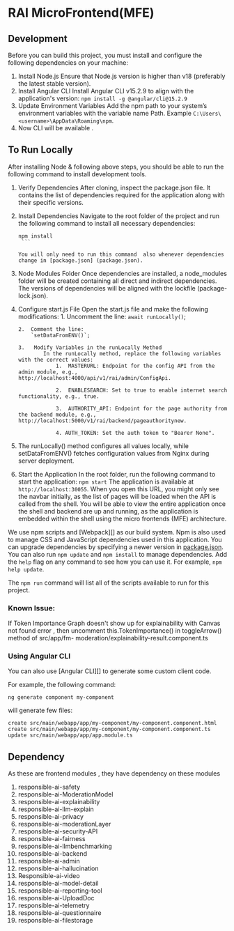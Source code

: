# RAI  MicroFrontend(MFE)

## Development

Before you can build this project, you must install and configure the following dependencies on your machine:

1.	Install Node.js
    Ensure that Node.js version is higher than v18 (preferably the latest stable version).
2.	Install Angular CLI
    Install Angular CLI v15.2.9 to align with the application's version:
            ```
                npm install -g @angular/cli@15.2.9
            ```
3.	Update Environment Variables
    Add the npm path to your system’s environment variables with the variable name Path.
    Example 
    `C:\Users\<username>\AppData\Roaming\npm`.
4. Now CLI will be available .

## To Run Locally

After installing Node & following above steps, you should be able to run the following command to install development tools.
1. 	Verify Dependencies
        After cloning, inspect the package.json file. It contains the list of dependencies required for the application along with their specific versions.

2.	Install Dependencies
        Navigate to the root folder of the project and run the following command to install all necessary dependencies:
       ```
       npm install
        ```

    You will only need to run this command  also whenever dependencies change in [package.json] (package.json).

3.	Node Modules Folder
        Once dependencies are installed, a node_modules folder will be created containing all direct and indirect dependencies. The versions of dependencies will be aligned with the lockfile (package-lock.json).

4.	Configure start.js File
    Open the start.js file and make the following modifications:
        1.	Uncomment the line:
            `await runLocally()`;

        2.	Comment the line:
            `setDataFromENV()`;

        3.	 Modify Variables in the runLocally Method
                In the runLocally method, replace the following variables with the correct values:
                    1.	MASTERURL: Endpoint for the config API from the admin module, e.g., http://localhost:4000/api/v1/rai/admin/ConfigApi.

                    2.	ENABLESEARCH: Set to true to enable internet search functionality, e.g., true.

                    3.	AUTHORITY_API: Endpoint for the page authority from the backend module, e.g., http://localhost:5000/v1/rai/backend/pageauthoritynew.

                    4. AUTH_TOKEN: Set the auth token to "Bearer None".

5.	The runLocally() method configures all values locally, while setDataFromENV()
     fetches configuration values from Nginx during server deployment.

6.	Start the Application
        In the root folder, run the following command to start the application:
        ```
            npm start
        ```
       The application is available at `http://localhost:30055`. When you open this URL, you might only see the navbar initially, as the list of pages will be loaded when the API is called from the shell. You will be able to view the entire application once the shell and backend are up and running, as the application is embedded within the shell using the micro frontends (MFE) architecture.

We use npm scripts and [Webpack][] as our build system.
Npm is also used to manage CSS and JavaScript dependencies used in this application. You can upgrade dependencies by
specifying a newer version in [package.json](package.json). You can also run `npm update` and `npm install` to manage dependencies.
Add the `help` flag on any command to see how you can use it. For example, `npm help update`.

The `npm run` command will list all of the scripts available to run for this project.

 ### Known Issue:
 If Token Importance Graph doesn't show up for explainability with Canvas not found error , then uncomment this.TokenImportance() in toggleArrow() method of src/app/fm- 
 moderation/explainability-result.component.ts

### Using Angular CLI

You can also use [Angular CLI][] to generate some custom client code.

For example, the following command:

```
ng generate component my-component
```

will generate few files:

```
create src/main/webapp/app/my-component/my-component.component.html
create src/main/webapp/app/my-component/my-component.component.ts
update src/main/webapp/app/app.module.ts
```

## Dependency
 As these are frontend modules , they have dependency on these modules
1.	responsible-ai-safety
2.	responsible-ai-ModerationModel
3.	responsible-ai-explainability
4.	responsible-ai-llm-explain
5.	responsible-ai-privacy
6. responsible-ai-moderationLayer
7.	responsible-ai-security-API
8.	responsible-ai-fairness
9.	responsible-ai-llmbenchmarking
10.	responsible-ai-backend
11.	responsible-ai-admin
12.	responsible-ai-hallucination
13.	Responsible-ai-video
14.	responsible-ai-model-detail
15.	responsible-ai-reporting-tool
16.	responsible-ai-UploadDoc
17.	responsible-ai-telemetry
18.	responsible-ai-questionnaire
19.	responsible-ai-filestorage
